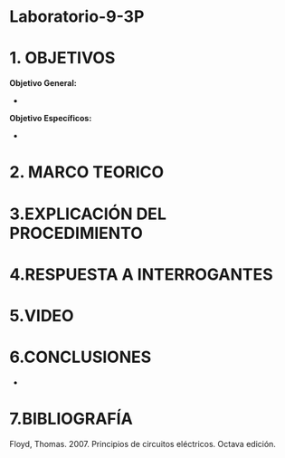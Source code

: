 # Laboratorio-9-3P

# 1. OBJETIVOS 

**Objetivo General:**

* 

**Objetivo Específicos:**

* 

# 2. MARCO TEORICO 


# 3.EXPLICACIÓN DEL PROCEDIMIENTO 



# 4.RESPUESTA A INTERROGANTES 



# 5.VIDEO



# 6.CONCLUSIONES

* 

# 7.BIBLIOGRAFÍA

Floyd, Thomas. 2007. Principios de circuitos eléctricos. Octava edición.
